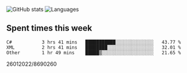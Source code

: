 ![GitHub stats](https://github-readme-stats.vercel.app/api?username=emipa606&theme=github_dark&show_icons=true) 
![Languages](https://github-readme-stats.vercel.app/api/top-langs/?username=emipa606&theme=github_dark&layout=compact)

## Spent times this week
<!--START_SECTION:waka-->

```text
C#           3 hrs 41 mins   ███████████░░░░░░░░░░░░░░   43.77 %
XML          2 hrs 41 mins   ████████░░░░░░░░░░░░░░░░░   32.01 %
Other        1 hr 49 mins    █████▒░░░░░░░░░░░░░░░░░░░   21.65 %
```

<!--END_SECTION:waka-->


26012022/8690260
